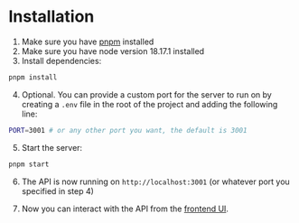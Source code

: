 <!-- include all the steps needed to install and start the project -->

# Installation

1. Make sure you have [pnpm](https://pnpm.io/installation) installed
2. Make sure you have node version 18.17.1 installed
3. Install dependencies:

```sh
pnpm install
```

4. Optional. You can provide a custom port for the server to run on by creating a `.env` file in the root of the project and adding the following line:

```sh
PORT=3001 # or any other port you want, the default is 3001
```

5. Start the server:

```sh
pnpm start
```

6. The API is now running on `http://localhost:3001` (or whatever port you specified in step 4)

7. Now you can interact with the API from the [frontend UI](https://github.com/Tubaher/show-commits-ui).
